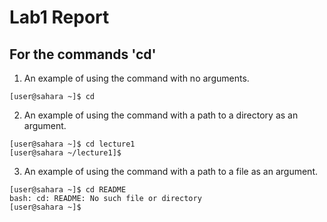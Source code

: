 # Lab1 Report


## For the commands 'cd'
1. An example of using the command with no arguments.
```
[user@sahara ~]$ cd
```
2. An example of using the command with a path to a directory as an argument.
```
[user@sahara ~]$ cd lecture1
[user@sahara ~/lecture1]$
```
3. An example of using the command with a path to a file as an argument.
```
[user@sahara ~]$ cd README
bash: cd: README: No such file or directory
[user@sahara ~]$
```
